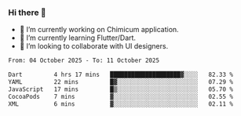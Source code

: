 ### Hi there 👋

<!--
**devcat37/devcat37** is a ✨ _special_ ✨ repository because its `README.md` (this file) appears on your GitHub profile.-->


- 🔭 I’m currently working on Chimicum application.
- 🌱 I’m currently learning Flutter/Dart.
- 👯 I’m looking to collaborate with UI designers.
<!-- - 🤔 I’m looking for help with ... -->

<!--START_SECTION:waka-->

```txt
From: 04 October 2025 - To: 11 October 2025

Dart         4 hrs 17 mins   ████████████████████▓░░░░   82.33 %
YAML         22 mins         █▓░░░░░░░░░░░░░░░░░░░░░░░   07.29 %
JavaScript   17 mins         █▒░░░░░░░░░░░░░░░░░░░░░░░   05.70 %
CocoaPods    7 mins          ▓░░░░░░░░░░░░░░░░░░░░░░░░   02.55 %
XML          6 mins          ▓░░░░░░░░░░░░░░░░░░░░░░░░   02.11 %
```

<!--END_SECTION:waka-->
